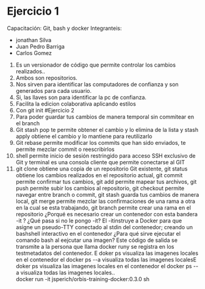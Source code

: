 # Ejercicio 1
Capacitación: Git, bash y docker
Integranteis:
- jonathan Silva
- Juan Pedro Barriga
- Carlos Gomez
1. Es un versionador de código que permite controlar los cambios realizados..
2. Ambos son repositorios.
3. Nos sirven para identificar las computadores de confianza y son generados para cada usuario.
4. Si, las llaves son para identificar la pc de confianza.
5. Facilita la edicion colaborativa aplicando estilos
6. Con git init
#Ejercicio 2
1. Para poder guardar tus cambios de manera temporal sin commitear en el branch
2. Git stash pop te permite obtener el cambio y lo elimina de la lista y stash apply obtiene el cambio y lo mantiene para reutilizarlo
3. Git rebase permite modificar los commits que han sido enviados, te permite mezclar commit o reescribirlos
4. shell permite inicio de sesión restringido para acceso SSH exclusivo de Git y terminal es una consola cliente que permite conectarse al GIT
5. git clone obtiene una copia de un repositorio Git existente, git status obtiene los cambios realizados en el repositorio actual, git commit permite confirmar tus cambios, git add permite mapear tus archivos, git push permite subir los cambios al repositorio, git checkout permite navegar entre branch o commit, git stash guarda tus cambios de manera local, git merge permite mezclar las confirmaciones de una rama a otra en la cual se esta trabajando, git branch permite crear una rama en el repositorio
¿Porqué es necesario crear un contenedor con esta bandera -it ? ¿Qué pasa si no le pongo -it?
El -itinstruye a Docker para que asigne un pseudo-TTY conectado al stdin del contenedor; creando un bashshell interactivo en el contenedor
¿Para qué sirve ejecutar el comando bash al eejcutar una imagen?
Este código de salida se transmite a la persona que llama docker runy se registra en los testmetadatos del contenedor.
E doker ps visualiza las imagenes locales en el contenedor el docker ps --a visualiza todas las imagenes localesE doker ps visualiza las imagenes locales en el contenedor el docker ps --a visualiza todas las imagenes locales..    
docker run -it jsperich/orbis-training-docker:0.3.0 sh
